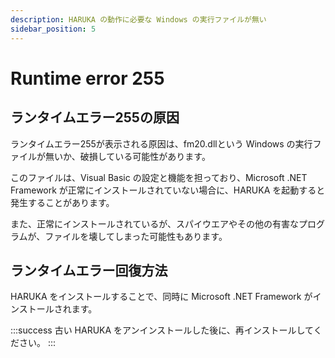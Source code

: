```yaml
---
description: HARUKA の動作に必要な Windows の実行ファイルが無い
sidebar_position: 5
---
```


# Runtime error 255

## ランタイムエラー255の原因

ランタイムエラー255が表示される原因は、fm20.dllという Windows の実行ファイルが無いか、破損している可能性があります。

&#x20;このファイルは、Visual Basic の設定と機能を担っており、Microsoft .NET Framework が正常にインストールされていない場合に、HARUKA を起動すると発生することがあります。

また、正常にインストールされているが、スパイウエアやその他の有害なプログラムが、ファイルを壊してしまった可能性もあります。

## ランタイムエラー回復方法

HARUKA をインストールすることで、同時に Microsoft .NET Framework がインストールされます。

:::success
古い HARUKA をアンインストールした後に、再インストールしてください。
:::
